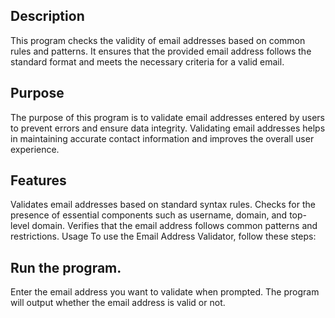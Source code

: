 
## Description
This program checks the validity of email addresses based on common rules and patterns. It ensures that the provided email address follows the standard format and meets the necessary criteria for a valid email.

## Purpose
The purpose of this program is to validate email addresses entered by users to prevent errors and ensure data integrity. Validating email addresses helps in maintaining accurate contact information and improves the overall user experience.

## Features
Validates email addresses based on standard syntax rules.
Checks for the presence of essential components such as username, domain, and top-level domain.
Verifies that the email address follows common patterns and restrictions.
Usage
To use the Email Address Validator, follow these steps:

## Run the program.
Enter the email address you want to validate when prompted.
The program will output whether the email address is valid or not.
